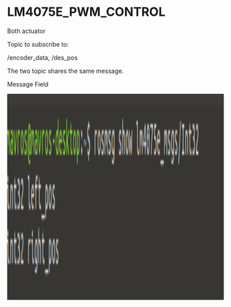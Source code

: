 # LM4075E_PWM_CONTROL

Both actuator

Topic to subscribe to:

/encoder_data, /des_pos

The two topic shares the same message.

Message Field

<img src="lm4075e_pwm_control/picture/Two_actuator_subscribe.png" width="680" height="480" />
